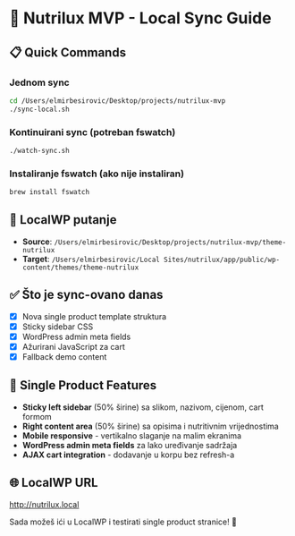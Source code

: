 # 🚀 Nutrilux MVP - Local Sync Guide

## 📋 Quick Commands

### **Jednom sync**
```bash
cd /Users/elmirbesirovic/Desktop/projects/nutrilux-mvp
./sync-local.sh
```

### **Kontinuirani sync (potreban fswatch)**
```bash
./watch-sync.sh
```

### **Instaliranje fswatch (ako nije instaliran)**
```bash
brew install fswatch
```

## 🎯 LocalWP putanje

- **Source**: `/Users/elmirbesirovic/Desktop/projects/nutrilux-mvp/theme-nutrilux`
- **Target**: `/Users/elmirbesirovic/Local Sites/nutrilux/app/public/wp-content/themes/theme-nutrilux`

## ✅ Što je sync-ovano danas

- [x] Nova single product template struktura
- [x] Sticky sidebar CSS
- [x] WordPress admin meta fields
- [x] Ažurirani JavaScript za cart
- [x] Fallback demo content

## 🔧 Single Product Features

- **Sticky left sidebar** (50% širine) sa slikom, nazivom, cijenom, cart formom
- **Right content area** (50% širine) sa opisima i nutritivnim vrijednostima  
- **Mobile responsive** - vertikalno slaganje na malim ekranima
- **WordPress admin meta fields** za lako uređivanje sadržaja
- **AJAX cart integration** - dodavanje u korpu bez refresh-a

## 🌐 LocalWP URL
http://nutrilux.local

Sada možeš ići u LocalWP i testirati single product stranice! 🎉